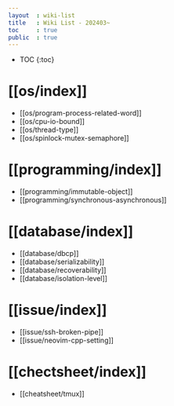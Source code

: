 ```yaml
---
layout  : wiki-list
title   : Wiki List - 202403~
toc     : true
public  : true
---
```

* TOC
{:toc}


# [[os/index]]
* [[os/program-process-related-word]]
* [[os/cpu-io-bound]]
* [[os/thread-type]]
* [[os/spinlock-mutex-semaphore]]

# [[programming/index]]
* [[programming/immutable-object]]
* [[programming/synchronous-asynchronous]]

# [[database/index]]
* [[database/dbcp]]
* [[database/serializability]]
* [[database/recoverability]]
* [[database/isolation-level]]

# [[issue/index]]
* [[issue/ssh-broken-pipe]]
* [[issue/neovim-cpp-setting]]

# [[chectsheet/index]]
* [[cheatsheet/tmux]]
